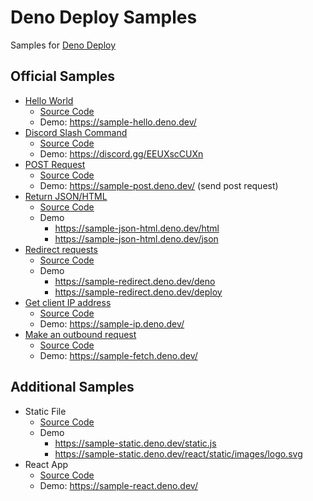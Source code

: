 # Deno Deploy Samples

Samples for [Deno Deploy](https://deno.com/deploy)

## Official Samples

- [Hello World](https://deno.com/deploy/docs/hello-world)
    - [Source Code](src/hello.ts)
    - Demo: https://sample-hello.deno.dev/
- [Discord Slash Command](https://deno.com/deploy/docs/tutorial-discord-slash)
    - [Source Code](src/discord-slash.ts)
    - Demo: https://discord.gg/EEUXscCUXn
- [POST Request](https://deno.com/deploy/docs/example-post-request)
    - [Source Code](src/post.ts)
    - Demo: https://sample-post.deno.dev/  (send post request)
- [Return JSON/HTML](https://deno.com/deploy/docs/example-json)
    - [Source Code](src/json-html.ts)
    - Demo
        - https://sample-json-html.deno.dev/html
        - https://sample-json-html.deno.dev/json
- [Redirect requests](https://deno.com/deploy/docs/example-redirect)
    - [Source Code](src/redirect.ts)
    - Demo
        - https://sample-redirect.deno.dev/deno
        - https://sample-redirect.deno.dev/deploy
- [Get client IP address](https://deno.com/deploy/docs/example-client-ip)
    - [Source Code](src/ip.ts)
    - Demo: https://sample-ip.deno.dev/
- [Make an outbound request](https://deno.com/deploy/docs/example-outbound)
    - [Source Code](src/fetch.ts)
    - Demo: https://sample-fetch.deno.dev/

## Additional Samples

- Static File
    - [Source Code](src/static.js)
    - Demo
        - https://sample-static.deno.dev/static.js
        - https://sample-static.deno.dev/react/static/images/logo.svg
- React App
    - [Source Code](src/react/react.js)
    - Demo: https://sample-react.deno.dev/
